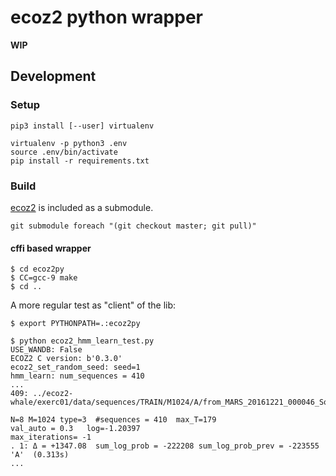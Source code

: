 # ecoz2 python wrapper

**WIP**

## Development

### Setup

    pip3 install [--user] virtualenv
    
    virtualenv -p python3 .env
    source .env/bin/activate    
    pip install -r requirements.txt

### Build

[ecoz2](https://github.com/ecoz2/ecoz2) is included as a submodule.

    git submodule foreach "(git checkout master; git pull)"

#### cffi based wrapper

    $ cd ecoz2py
    $ CC=gcc-9 make
    $ cd ..
    
A more regular test as "client" of the lib:

    $ export PYTHONPATH=.:ecoz2py
    
    $ python ecoz2_hmm_learn_test.py
    USE_WANDB: False
    ECOZ2 C version: b'0.3.0'
    ecoz2_set_random_seed: seed=1
    hmm_learn: num_sequences = 410
    ...
    409: ../ecoz2-whale/exerc01/data/sequences/TRAIN/M1024/A/from_MARS_20161221_000046_SongSession_16kHz_HPF5Hz.wav__8674.046_8675.54.seq

    N=8 M=1024 type=3  #sequences = 410  max_T=179
    val_auto = 0.3   log=-1.20397
    max_iterations= -1
    . 1: Δ = +1347.08  sum_log_prob = -222208 sum_log_prob_prev = -223555  'A'  (0.313s)
    ...
    
